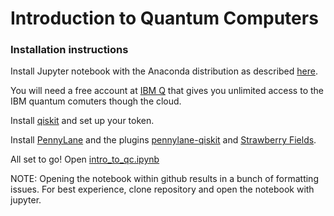 # Introduction to Quantum Computers

### Installation instructions

Install Jupyter notebook with the Anaconda distribution as described [here](https://jupyter-notebook-beginner-guide.readthedocs.io/en/latest/).

You will need a free account at [IBM Q](https://www.ibm.com/quantum-computing/)
that gives you unlimited access to the IBM quantum comuters though the cloud. 

Install [qiskit](https://qiskit.org/documentation/install.html) and set up your
token.

Install [PennyLane](https://pennylane.ai/install.html) and the plugins
[pennylane-qiskit](https://pennylane-qiskit.readthedocs.io/en/latest/installation.html)
and [Strawberry
Fields](https://pennylane-sf.readthedocs.io/en/latest/installing.html).

All set to go! Open
[intro_to_qc.ipynb](https://github.com/rafaelha/quantum_pathway/blob/master/learning_resources/01_intro_to_qc/intro_to_qc.ipynb)

NOTE: Opening the notebook within github results in a bunch of formatting
issues. For best experience, clone repository and open the notebook with
jupyter.

